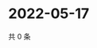 # 2022-05-17

共 0 条

<!-- BEGIN WEIBO -->
<!-- 最后更新时间 Tue May 17 2022 02:25:44 GMT+0800 (China Standard Time) -->

<!-- END WEIBO -->
